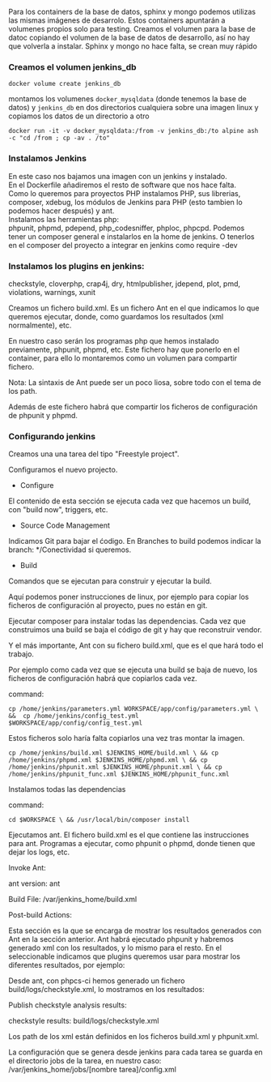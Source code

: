 Para los containers de la base de datos, sphinx y mongo podemos utilizas las mismas imágenes de desarrolo. Estos containers apuntarán a volumenes propios solo para testing.
Creamos el volumen para la base de datoc copiando el volumen de la base de datos de desarrollo, así no hay que volverla a instalar.
Sphinx y mongo no hace falta, se crean muy rápido

### Creamos el volumen jenkins_db
`docker volume create jenkins_db`

montamos los volumenes `docker_mysqldata` (donde tenemos la base de datos) y `jenkins_db` en dos directorios cualquiera sobre una imagen linux y copiamos los datos de un directorio a otro

`docker run -it -v docker_mysqldata:/from -v jenkins_db:/to alpine ash -c "cd /from ; cp -av . /to"`


### Instalamos Jenkins
En este caso nos bajamos una imagen con un jenkins y instalado.  
En el Dockerfile añadiremos el resto de software que nos hace falta.  
Como lo queremos para proyectos PHP instalamos PHP, sus librerias, composer, xdebug, los módulos de Jenkins para PHP (esto tambien lo podemos hacer después) y ant.  
Instalamos las herramientas php:  
phpunit, phpmd, pdepend, php_codesniffer, phploc, phpcpd. Podemos tener un composer general e instalarlos en la home de jenkins. O tenerlos en el composer del proyecto a integrar en jenkins como require -dev

### Instalamos los plugins en jenkins:
checkstyle, cloverphp, crap4j, dry, htmlpublisher, jdepend, plot, pmd, violations, warnings, xunit

Creamos un fichero build.xml. Es un fichero Ant en el que indicamos lo que queremos ejecutar, donde, como guardamos los resultados (xml normalmente), etc.

En nuestro caso serán los programas php que hemos instalado previamente, phpunit, phpmd, etc. 
Este fichero hay que ponerlo en el container, para ello lo montaremos como un volumen para compartir fichero. 

Nota: La sintaxis de Ant puede ser un poco liosa, sobre todo con el tema de los path.

Además de este fichero habrá que compartir los ficheros de configuración de phpunit y phpmd.

### Configurando jenkins
Creamos una una tarea del tipo "Freestyle project".

Configuramos el nuevo projecto.
* Configure

El contenido de esta sección se ejecuta cada vez que hacemos un build, con "build now", triggers, etc. 

* Source Code Management

Indicamos Git para bajar el ćodigo. En Branches to build podemos indicar la branch: */Conectividad si queremos.

* Build

Comandos que se ejecutan para construir y ejecutar la build. 

Aquí podemos poner instrucciones de linux, por ejemplo para copiar los ficheros de configuración al proyecto, pues no están en git.

Ejecutar composer para instalar todas las dependencias. Cada vez que construimos una build se baja el código de git y hay que reconstruir vendor.

Y el más importante, Ant con su fichero build.xml, que es el que hará todo el trabajo.

Por ejemplo como cada vez que se ejecuta una build se baja de nuevo, los ficheros de configuración habrá que copiarlos cada vez.

command:

`cp /home/jenkins/parameters.yml WORKSPACE/app/config/parameters.yml \
&&  cp /home/jenkins/config_test.yml $WORKSPACE/app/config/config_test.yml`

Estos ficheros solo haría falta copiarlos una vez tras montar la imagen.

`cp /home/jenkins/build.xml $JENKINS_HOME/build.xml \
&& cp /home/jenkins/phpmd.xml $JENKINS_HOME/phpmd.xml \
&& cp /home/jenkins/phpunit.xml $JENKINS_HOME/phpunit.xml \
&& cp /home/jenkins/phpunit_func.xml $JENKINS_HOME/phpunit_func.xml`

Instalamos todas las dependencias

command: 

`cd $WORKSPACE \
&& /usr/local/bin/composer install `

Ejecutamos ant. El fichero build.xml es el que contiene las instrucciones para ant. Programas a ejecutar, como phpunit o phpmd, donde tienen que dejar los logs, etc.

Invoke Ant: 

ant version: ant

Build File: /var/jenkins_home/build.xml 

Post-build Actions:

Esta sección es la que se encarga de mostrar los resultados generados con Ant en la sección anterior.
Ant habrá ejecutado phpunit y habremos generado xml con los resultados, y lo mismo para el resto.
En el seleccionable indicamos que plugins queremos usar para mostrar los diferentes resultados, por ejemplo:

Desde ant, con phpcs-ci hemos generado un fichero build/logs/checkstyle.xml, lo mostramos en los resultados:

Publish checkstyle analysis results:

checkstyle results: build/logs/checkstyle.xml

Los path de los xml están definidos en los ficheros build.xml y phpunit.xml.

La configuración que se genera desde jenkins para cada tarea se guarda en el directorio jobs de la tarea, en nuestro caso:
/var/jenkins_home/jobs/[nombre tarea]/config.xml


